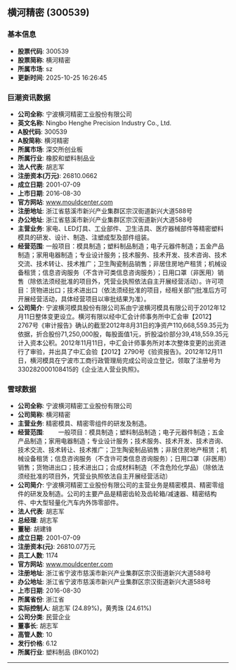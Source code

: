 ## 横河精密 (300539)

### 基本信息

- **股票代码**: 300539
- **股票简称**: 横河精密
- **所属市场**: sz
- **更新时间**: 2025-10-25 16:26:45

### 巨潮资讯数据

- **公司全称**: 宁波横河精密工业股份有限公司
- **英文名称**: Ningbo Henghe Precision Industry Co., Ltd.
- **A股代码**: 300539
- **A股简称**: 横河精密
- **所属市场**: 深交所创业板
- **所属行业**: 橡胶和塑料制品业
- **法人代表**: 胡志军
- **注册资本(万元)**: 26810.0662
- **成立日期**: 2001-07-09
- **上市日期**: 2016-08-30
- **官方网站**: www.mouldcenter.com
- **注册地址**: 浙江省慈溪市新兴产业集群区宗汉街道新兴大道588号
- **办公地址**: 浙江省慈溪市新兴产业集群区宗汉街道新兴大道588号
- **主营业务**: 家电、LED灯具、工业部件、卫生洁具、医疗器械部件等精密塑料模具的研发、设计、制造、注塑成型及部件组装。
- **经营范围**: 一般项目：模具制造；塑料制品制造；电子元器件制造；五金产品制造；家用电器制造；专业设计服务；技术服务、技术开发、技术咨询、技术交流、技术转让、技术推广；卫生陶瓷制品销售；非居住房地产租赁；机械设备租赁；信息咨询服务（不含许可类信息咨询服务）；日用口罩（非医用）销售（除依法须经批准的项目外，凭营业执照依法自主开展经营活动）。许可项目：货物进出口；技术进出口（依法须经批准的项目，经相关部门批准后方可开展经营活动，具体经营项目以审批结果为准）。
- **公司简介**: 宁波横河模具股份有限公司系由宁波横河模具有限公司于2012年12月11日整体变更设立。横河有限以经中汇会计师事务所中汇会审【2012】2767号《审计报告》确认的截至2012年8月31日的净资产110,668,559.35元为依据，折合股份71,250,000股，每股面值1元，折股溢价部分39,418,559.35元计入资本公积。2012年11月11日，中汇会计师事务所对本次整体变更的出资进行了审验，并出具了中汇会验【2012】2790号《验资报告》。2012年12月11日，横河模具在宁波市工商行政管理局完成公司设立登记，领取了注册号为330282000108415的《企业法人营业执照》。

### 雪球数据

- **公司全称**: 宁波横河精密工业股份有限公司
- **公司简称**: 横河精密
- **主营业务**: 精密模具、精密零组件的研发及制造。
- **经营范围**: 　　一般项目：模具制造；塑料制品制造；电子元器件制造；五金产品制造；家用电器制造；专业设计服务；技术服务、技术开发、技术咨询、技术交流、技术转让、技术推广；卫生陶瓷制品销售；非居住房地产租赁；机械设备租赁；信息咨询服务（不含许可类信息咨询服务）；日用口罩（非医用）销售；货物进出口；技术进出口；合成材料制造（不含危险化学品）（除依法须经批准的项目外，凭营业执照依法自主开展经营活动）
- **公司简介**: 宁波横河精密工业股份有限公司的主营业务是精密模具、精密零组件的研发及制造。公司的主要产品是精密齿轮及齿轮箱/减速器、精密结构件、中大型轻量化汽车内外饰零部件。
- **法人代表**: 胡志军
- **总经理**: 胡志军
- **董秘**: 胡建锋
- **成立日期**: 2001-07-09
- **注册资本(元)**: 26810.07万元
- **员工人数**: 1174
- **官方网站**: www.mouldcenter.com
- **注册地址**: 浙江省宁波市慈溪市新兴产业集群区宗汉街道新兴大道588号
- **办公地址**: 浙江省宁波市慈溪市新兴产业集群区宗汉街道新兴大道588号
- **上市日期**: 2016-08-30
- **所属省份**: 浙江省
- **实际控制人**: 胡志军 (24.89%)，黄秀珠 (24.61%)
- **公司分类**: 民营企业
- **董事长**: 胡志军
- **高管人数**: 10
- **发行价格**: 6.12
- **所属行业**: 塑料制品 (BK0102)

---